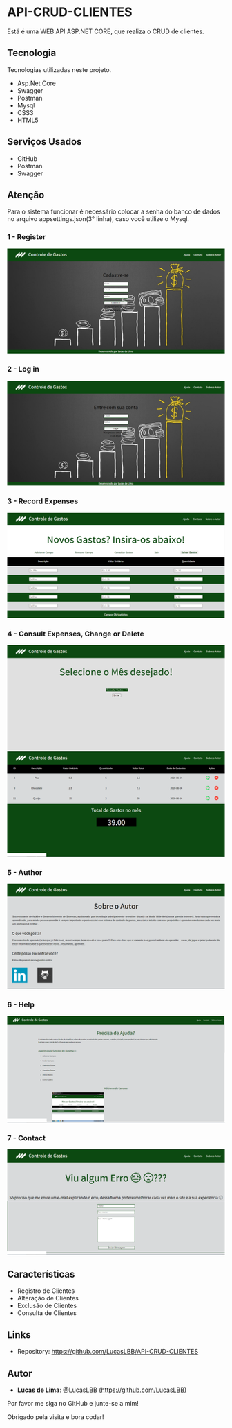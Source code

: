 # API-CRUD-CLIENTES
 
Está é uma WEB API ASP.NET CORE, que realiza o CRUD de clientes.
 
## Tecnologia
 
Tecnologias utilizadas neste projeto.
 
* Asp.Net Core
* Swagger
* Postman
* Mysql
* CSS3
* HTML5

## Serviços Usados
 
* GitHub
* Postman
* Swagger

## Atenção

Para o sistema funcionar é necessário colocar a senha do banco de dados no arquivo appsettings.json(3° linha), caso você utilize o Mysql.
 
### 1 - Register
![Register Screen](https://github.com/LucasLBB/Controle-Gastos/blob/master/readme_images/cadastro.PNG)
 

### 2 - Log in
![Login](https://github.com/LucasLBB/Controle-Gastos/blob/master/readme_images/login.PNG)


### 3 - Record Expenses 
![Record Expenses](https://github.com/LucasLBB/Controle-Gastos/blob/master/readme_images/restrito.PNG) 


### 4 - Consult Expenses, Change or Delete
![Consult Expenses](https://github.com/LucasLBB/Controle-Gastos/blob/master/readme_images/consulta.PNG)
![Consult Expenses](https://github.com/LucasLBB/Controle-Gastos/blob/master/readme_images/gastos.PNG)


### 5 - Author
![Author](https://github.com/LucasLBB/Controle-Gastos/blob/master/readme_images/autor.PNG)


### 6 - Help
![Help](https://github.com/LucasLBB/Controle-Gastos/blob/master/readme_images/ajuda.PNG)


### 7 - Contact
![Contact](https://github.com/LucasLBB/Controle-Gastos/blob/master/readme_images/contato.PNG)


## Características
 
   - Registro de Clientes
   - Alteração de Clientes
   - Exclusão de Clientes
   - Consulta de Clientes
 
## Links
 
  - Repository: https://github.com/LucasLBB/API-CRUD-CLIENTES

 
## Autor
 
* **Lucas de Lima**: @LucasLBB (https://github.com/LucasLBB)
 
 
Por favor me siga no GitHub e junte-se a mim!

Obrigado pela visita e bora codar!

